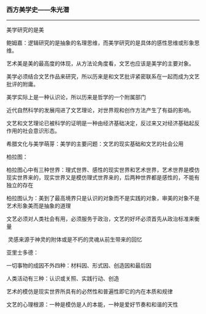### 西方美学史——朱光潜

---

美学研究的是美

鲍姆嘉：逻辑研究的是抽象的名理思维，而美学研究的是具体的感性思维或形象思维。

艺术美是美的最高度的体现，从方法论角度看，文艺也应该是美学的主要对象。

美学必须结合文艺作品来研究，所以历来是和文艺批评紧密联系在一起而成为文艺批评的附庸。

美学实际上是一种认识论，所以历来是哲学的一个附属部门

近代自然科学的发展闯进了文艺理论，对世界观和创作方法产生了有益的影响。

文艺和文艺理论已被科学的证明是一种由经济基础决定，反过来又对经济基础起反作用的社会意识形态。



希腊文化与美学萌芽：美学的主要问题：文艺的现实基础和文艺的社会公用

柏拉图：

柏拉图心中有三种世界：理式世界、感性的现实世界和艺术世界，艺术世界是模仿现实世界来的，现实世界又是模仿理式世界来的，后两种世界都是感性的，不能有独立的存在

柏拉图认为：美到了最高境界只是认识的对象而不是实践的对象，审美的对象不是艺术形象美而是抽象的道理

​						文艺必须对人类社会有用，必须服务于政治，文艺的好坏必须首先从政治标准来衡量

​						灵感来源于神灵的附体或是不朽的灵魂从前生带来的回忆



亚里士多德：

一切事物的成因不外四种：材料因、形式因、创造因和最后因

人类活动有三种：认识或关照、实践行动、创造

艺术的模仿是现实世界所具有的必然性和普遍性即它的内在本质和规律

文艺的心理根源：一种是模仿是人的本能，一种是爱好节奏和和谐的天性

